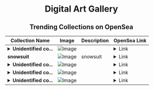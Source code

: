 <div align="center">

# Digital Art Gallery

## Trending Collections on OpenSea

| Collection Name                       | Image                                                                                     | Description                       | OpenSea Link                                                                                          |
|---------------------------------------|-------------------------------------------------------------------------------------------|-----------------------------------|--------------------------------------------------------------------------------------------------------|
| **<details><summary>Unidentified co...</summary>Unidentified contract 59d469ce-b1f8-4bb7-8afe-d493079551fb</details>** | ![Image](https://i.seadn.io/s/raw/files/017a61ef6fc52ccb267bda798d7334ea.png?w=500&auto=format?w=200&auto=format) |  | <details><summary>Link</summary>[Unidentified contract 59d469ce-b1f8-4bb7-8afe-d493079551fb](https://opensea.io/collection/unidentified-contract-59d469ce-b1f8-4bb7-8afe-d493)</details> |
| **snowsuit** | ![Image](https://i.seadn.io/s/raw/files/775c637933ea7df28f93b235c162330a.png?w=500&auto=format?w=200&auto=format) | snowsuit | <details><summary>Link</summary>[snowsuit](https://opensea.io/collection/snowsuit-2)</details> |
| **<details><summary>Unidentified co...</summary>Unidentified contract ec3713dc-6e27-4800-9802-ef95a464934c</details>** | ![Image](https://i.seadn.io/s/raw/files/017a61ef6fc52ccb267bda798d7334ea.png?w=500&auto=format?w=200&auto=format) |  | <details><summary>Link</summary>[Unidentified contract ec3713dc-6e27-4800-9802-ef95a464934c](https://opensea.io/collection/unidentified-contract-ec3713dc-6e27-4800-9802-ef95)</details> |
| **<details><summary>Unidentified co...</summary>Unidentified contract a4016d6b-a98d-4263-8f62-e59cc4bc0384</details>** | ![Image](https://i.seadn.io/s/raw/files/017a61ef6fc52ccb267bda798d7334ea.png?w=500&auto=format?w=200&auto=format) |  | <details><summary>Link</summary>[Unidentified contract a4016d6b-a98d-4263-8f62-e59cc4bc0384](https://opensea.io/collection/unidentified-contract-a4016d6b-a98d-4263-8f62-e59c)</details> |
| **<details><summary>Unidentified co...</summary>Unidentified contract d18fae4f-5ed0-494e-a67d-134ccb1b2897</details>** | ![Image](https://i.seadn.io/s/raw/files/017a61ef6fc52ccb267bda798d7334ea.png?w=500&auto=format?w=200&auto=format) |  | <details><summary>Link</summary>[Unidentified contract d18fae4f-5ed0-494e-a67d-134ccb1b2897](https://opensea.io/collection/unidentified-contract-d18fae4f-5ed0-494e-a67d-134c)</details> |

</div>